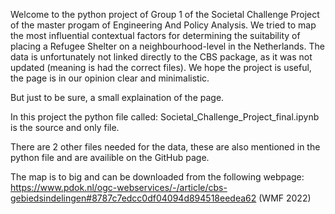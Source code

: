 Welcome to the python project of Group 1 of the Societal Challenge Project of the master progam of Engineering And Policy Analysis. 
We tried to map the most influential contextual factors for determining the suitability of placing a Refugee Shelter on a neighbourhood-level in the Netherlands. 
The data is unfortunately not linked directly to the CBS package, as it was not updated (meaning is had the correct files). 
We hope the project is useful, the page is in our opinion clear and minimalistic. 

But just to be sure, a small explaination of the page. 

In this project the python file called: Societal_Challenge_Project_final.ipynb is the source and only file. 

There are 2 other files needed for the data, these are also mentioned in the python file and are availible on the GitHub page. 

The map is to big and can be downloaded from the following webpage: https://www.pdok.nl/ogc-webservices/-/article/cbs-gebiedsindelingen#8787c7edcc0df04094d894518eedea62 (WMF 2022)
